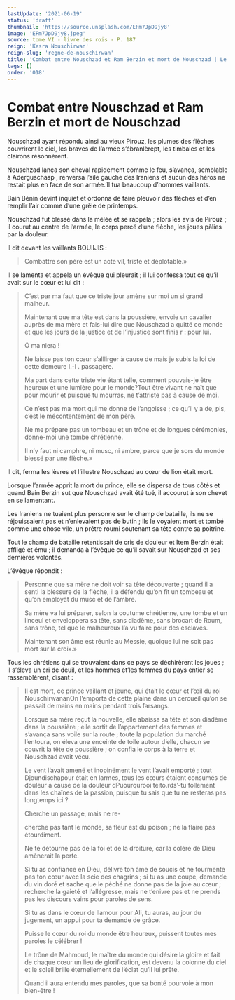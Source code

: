 ```yaml
---
lastUpdate: '2021-06-19'
status: 'draft'
thumbnail: 'https://source.unsplash.com/EFm7JpD9jy8'
image: 'EFm7JpD9jy8.jpeg'
source: tome VI - livre des rois - P. 187
reign: 'Kesra Nouschirwan'
reign-slug: 'regne-de-nouschirwan'
title: 'Combat entre Nouschzad et Ram Berzin et mort de Nouschzad | Le Livre des Rois | Shâhnâmeh'
tags: []
order: '018'
---
```


# Combat entre Nouschzad et Ram Berzin et mort de Nouschzad

Nouschzad ayant répondu ainsi au vieux Pirouz, les plumes des flèches couvrirent le ciel, les braves de l’armée s’ébranlèrept, les timbales et les clairons résonnèrent.

Nouschzad lança son cheval rapidement comme le feu, s’avança, semblable à Aderguschasp , renversa l’aile gauche des Iraniens et aucun des héros ne restait plus en face de son armée.’Il tua beaucoup d’hommes vaillants.

Bain Bénin devint inquiet et ordonna de faire pleuvoir des flèches et d’en remplir l’air comme d’une grêle de printemps.

Nouschzad fut blessé dans la mêlée et se rappela ; alors les avis de Pirouz ; il courut au centre de l’armée, le corps percé d’une flèche, les joues pâlies par la douleur.

Il dit devant les vaillants BOUIIJIS :

> Combattre son père est un acte vil, triste et déplotable.»

Il se lamenta et appela un évêque qui pleurait ; il lui confessa tout ce qu’il avait sur le cœur et lui dit :

> C’est par ma faut que ce triste jour amène sur moi un si grand malheur.
>
> Maintenant que ma tête est dans la poussière, envoie un cavalier auprès de ma mère et fais-lui dire que Nouschzad a quitté ce monde et que les jours de la justice et de l’injustice sont finis r : pour lui.
>
> Ô ma niera !
>
> Ne laisse pas ton cœur s’alllirger à cause de mais je subis la loi de cette demeure I.-l . passagère.
>
> Ma part dans cette triste vie étant telle, comment pouvais-je être heureux et une lumière pour le monde?Tout être vivant ne naît que pour mourir et puisque tu mourras, ne t’attriste pas à cause de moi.
>
> Ce n’est pas ma mort qui me donne de l’angoisse ; ce qu’il y a de, pis, c’est le mécontentement de mon père.
>
> Ne me prépare pas un tombeau et un trône et de longues cérémonies, donne-moi une tombe chrétienne.
>
> Il n’y faut ni camphre, ni musc, ni ambre, parce que je sors du monde blessé par une flèche.»

Il dit, ferma les lèvres et l’illustre Nouschzad au cœur de lion était mort.

Lorsque l’armée apprit la mort du prince, elle se dispersa de tous côtés et quand Bain Berzin sut que Nouschzad avait été tué, il accourut à son chevet en se lamentant.

Les Iraniens ne tuaient plus personne sur le champ de bataille, ils ne se réjouissaient pas et n’enlevaient pas de butin ; ils le voyaient mort et tombé comme une chose vile, un prêtre roumi soutenant sa tête contre sa poitrine.

Tout le champ de bataille retentissait de cris de douleur et Item Berzin était affligé et ému ; il demanda à l’évêque ce qu’il savait sur Nouschzad et ses dernières volontés.

L’évêque répondit :

> Personne que sa mère ne doit voir sa tête découverte ; quand il a senti la blessure de la flèche, il a défendu qu’on fit un tombeau et qu’on employât du musc et de l’ambre.
>
> Sa mère va lui préparer, selon la coutume chrétienne, une tombe et un linceul et enveloppera sa tête, sans diadème, sans brocart de Roum, sans trône, tel que le malheureux l’a vu faire pour des esclaves.
>
> Maintenant son âme est réunie au Messie, quoique lui ne soit pas mort sur la croix.»

Tous les chrétiens qui se trouvaient dans ce pays se déchirèrent les joues ; il s’éleva un cri de deuil, et les hommes et’les femmes du pays entier se rassemblèrent, disant :

> Il est mort, ce prince vaillant et jeune, qui était le cœur et l’œil du roi NouschirwananOn l’emporta de cette plaine dans un cercueil qu’on se passait de mains en mains pendant trois farsangs.
>
> Lorsque sa mère reçut la nouvelle, elle abaissa sa tête et son diadème dans la poussière ; elle sortit de l’appartement des femmes et s’avança sans voile sur la route ; toute la population du marché l’entoura, on éleva une enceinte de toile autour d’elle, chacun se couvrit la tête de poussière ; on confia le corps à la terre et Nouschzad avait vécu.
>
> Le vent l’avait amené et inopinément le vent l’avait emporté ; tout Djoundischapour était en larmes, tous les cœurs étaient consumés de douleur à cause de la douleur dPuourqurooi teito.rds’-tu follement dans les chaînes de la passion, puisque tu sais que tu ne resteras pas longtemps ici ?
>
> Cherche un passage, mais ne re-
>
> cherche pas tant le monde, sa fleur est du poison ; ne la flaire pas étourdiment.
>
> Ne te détourne pas de la foi et de la droiture, car la colère de Dieu amènerait la perte.
>
> Si tu as confiance en Dieu, délivre ton âme de soucis et ne tourmente pas ton cœur avec la scie des chagrins ; si tu as une coupe, demande du vin doré et sache que le péché ne donne pas de la joie au cœur ; recherche la gaieté et l’allégresse, mais ne t’enivre pas et ne prends pas les discours vains pour paroles de sens.
>
> Si tu as dans le cœur de llamour pour Ali, tu auras, au jour du jugement, un appui pour ta demande de grâce.
>
> Puisse le cœur du roi du monde être heureux, puissent toutes mes paroles le célébrer !
>
> Le trône de Mahmoud, le maître du monde qui désire la gloire et fait de chaque cœur un lieu de glorification, est devenu la colonne du ciel et le soleil brille éternellement de l’éclat qu’il lui prête.
>
> Quand il aura entendu mes paroles, que sa bonté pourvoie à mon bien-être !
